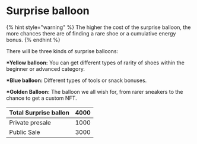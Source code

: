 # Surprise balloon

{% hint style="warning" %}
The higher the cost of the surprise balloon, the more chances there are of finding a rare shoe or a cumulative energy bonus.
{% endhint %}

There will be three kinds of surprise balloons:&#x20;

**\*Yellow balloon:** You can get different types of rarity of shoes within the beginner or advanced category.&#x20;

**\*Blue balloon:** Different types of tools or snack bonuses.&#x20;

**\*Golden Balloon:** The balloon we all wish for, from rarer sneakers to the chance to get a custom NFT.



| Total Surprise ballon | 4000 |
| --------------------- | ---- |
| Private presale       | 1000 |
| Public Sale           | 3000 |

